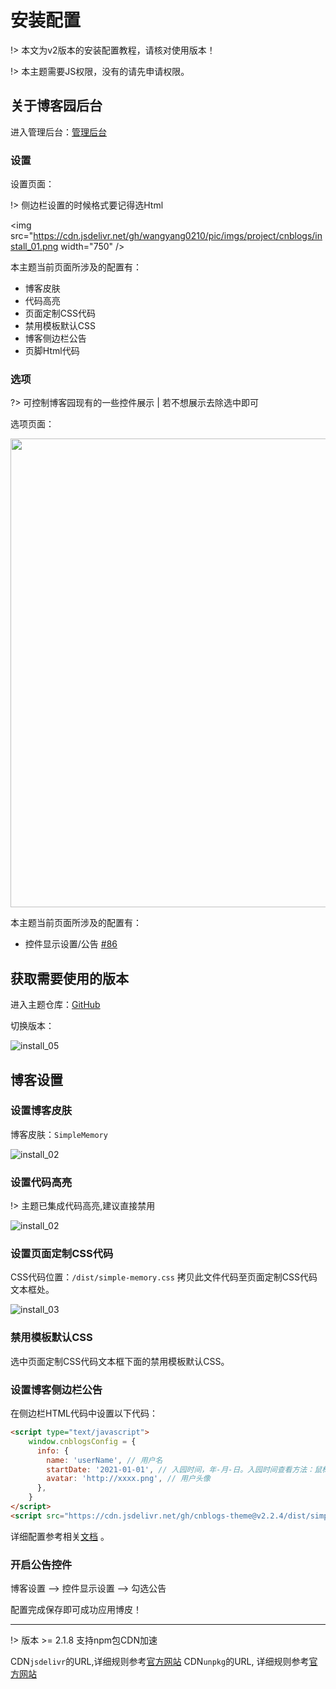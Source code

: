 # 安装配置

!> 本文为v2版本的安装配置教程，请核对使用版本！

!> 本主题需要JS权限，没有的请先申请权限。

## 关于博客园后台

进入管理后台：[管理后台](https://i.cnblogs.com/Configure.aspx)

### 设置

设置页面：

!> 侧边栏设置的时候格式要记得选Html

<img src="https://cdn.jsdelivr.net/gh/wangyang0210/pic/imgs/project/cnblogs/install_01.png width="750" />

本主题当前页面所涉及的配置有：

- 博客皮肤
- 代码高亮
- 页面定制CSS代码
- 禁用模板默认CSS
- 博客侧边栏公告
- 页脚Html代码

### 选项

?> 可控制博客园现有的一些控件展示 | 若不想展示去除选中即可

选项页面：

<img src="https://cdn.jsdelivr.net/gh/wangyang0210/pic/imgs/project/cnblogs/install_07.png" width="750" />

本主题当前页面所涉及的配置有：

- 控件显示设置/公告 [#86](https://github.com/BNDong/Cnblogs-Theme-SimpleMemory/issues/86)

## 获取需要使用的版本

进入主题仓库：[GitHub](https://github.com/wangyang0210/cnblogs-theme)

切换版本：

![install_05](https://cdn.jsdelivr.net/gh/wangyang0210/pic/imgs/project/cnblogs/install_05.png)

## 博客设置

### 设置博客皮肤

博客皮肤：```SimpleMemory```

![install_02](https://cdn.jsdelivr.net/gh/wangyang0210/pic/imgs/project/cnblogs/install_02.png)

### 设置代码高亮

!> 主题已集成代码高亮,建议直接禁用

![install_02](https://cdn.jsdelivr.net/gh/wangyang0210/pic/imgs/project/cnblogs/install_08.png)

### 设置页面定制CSS代码

CSS代码位置：```/dist/simple-memory.css``` 拷贝此文件代码至页面定制CSS代码文本框处。

![install_03](https://cdn.jsdelivr.net/gh/wangyang0210/pic/imgs/project/cnblogs/install_03.png)

### 禁用模板默认CSS

选中页面定制CSS代码文本框下面的禁用模板默认CSS。

### 设置博客侧边栏公告

在侧边栏HTML代码中设置以下代码：

```html
<script type="text/javascript">
    window.cnblogsConfig = {
      info: {
        name: 'userName', // 用户名
        startDate: '2021-01-01', // 入园时间，年-月-日。入园时间查看方法：鼠标停留园龄时间上，会显示入园时间
        avatar: 'http://xxxx.png', // 用户头像
      },
    }
</script>
<script src="https://cdn.jsdelivr.net/gh/cnblogs-theme@v2.2.4/dist/simple-memory.js" defer></script>
```

详细配置参考相关[文档](https://wangyang0210.github.io/cnblogs-theme/v2/#/Docs/Customization/config) 。

### 开启公告控件

博客设置 --> 控件显示设置 --> 勾选公告

配置完成保存即可成功应用博皮！

---
!> 版本 >= 2.1.8 支持npm包CDN加速

CDN`jsdelivr`的URL,详细规则参考[官方网站](https://www.jsdelivr.com/) 
CDN`unpkg`的URL, 详细规则参考[官方网站](https://www.unpkg.com/)
